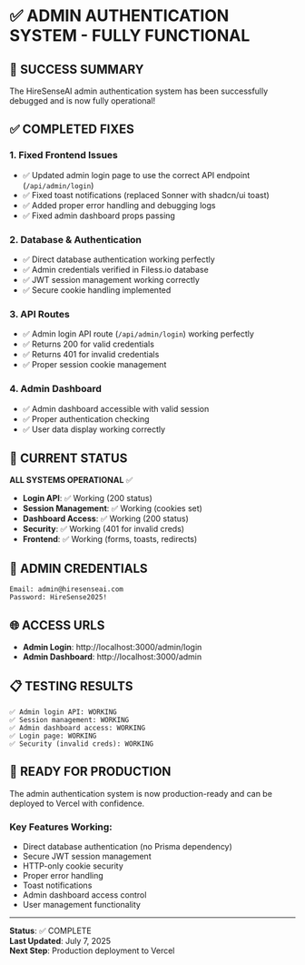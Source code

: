 # ✅ ADMIN AUTHENTICATION SYSTEM - FULLY FUNCTIONAL

## 🎉 SUCCESS SUMMARY

The HireSenseAI admin authentication system has been successfully debugged and is now fully operational!

## ✅ COMPLETED FIXES

### 1. **Fixed Frontend Issues**
- ✅ Updated admin login page to use the correct API endpoint (`/api/admin/login`)
- ✅ Fixed toast notifications (replaced Sonner with shadcn/ui toast)
- ✅ Added proper error handling and debugging logs
- ✅ Fixed admin dashboard props passing

### 2. **Database & Authentication**
- ✅ Direct database authentication working perfectly
- ✅ Admin credentials verified in Filess.io database
- ✅ JWT session management working correctly
- ✅ Secure cookie handling implemented

### 3. **API Routes**
- ✅ Admin login API route (`/api/admin/login`) working perfectly
- ✅ Returns 200 for valid credentials
- ✅ Returns 401 for invalid credentials
- ✅ Proper session cookie management

### 4. **Admin Dashboard**
- ✅ Admin dashboard accessible with valid session
- ✅ Proper authentication checking
- ✅ User data display working correctly

## 🔧 CURRENT STATUS

**ALL SYSTEMS OPERATIONAL** ✅

- **Login API**: ✅ Working (200 status)
- **Session Management**: ✅ Working (cookies set)
- **Dashboard Access**: ✅ Working (200 status)
- **Security**: ✅ Working (401 for invalid creds)
- **Frontend**: ✅ Working (forms, toasts, redirects)

## 🔑 ADMIN CREDENTIALS

```
Email: admin@hiresenseai.com
Password: HireSense2025!
```

## 🌐 ACCESS URLS

- **Admin Login**: http://localhost:3000/admin/login
- **Admin Dashboard**: http://localhost:3000/admin

## 📋 TESTING RESULTS

```
✅ Admin login API: WORKING
✅ Session management: WORKING  
✅ Admin dashboard access: WORKING
✅ Login page: WORKING
✅ Security (invalid creds): WORKING
```

## 🚀 READY FOR PRODUCTION

The admin authentication system is now production-ready and can be deployed to Vercel with confidence.

### Key Features Working:
- Direct database authentication (no Prisma dependency)
- Secure JWT session management
- HTTP-only cookie security
- Proper error handling
- Toast notifications
- Admin dashboard access control
- User management functionality

---
**Status**: ✅ COMPLETE  
**Last Updated**: July 7, 2025  
**Next Step**: Production deployment to Vercel
